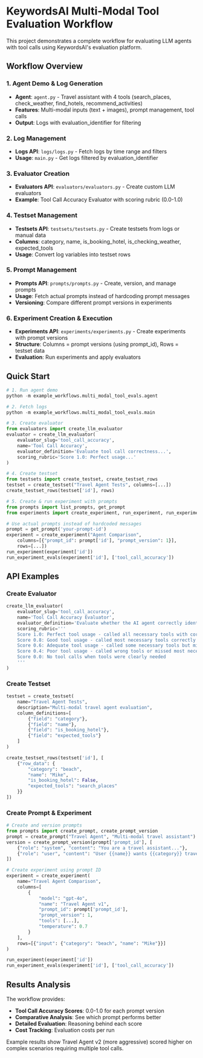 # KeywordsAI Multi-Modal Tool Evaluation Workflow

This project demonstrates a complete workflow for evaluating LLM agents with tool calls using KeywordsAI's evaluation platform.

## Workflow Overview

### 1. Agent Demo & Log Generation
- **Agent**: `agent.py` - Travel assistant with 4 tools (search_places, check_weather, find_hotels, recommend_activities)
- **Features**: Multi-modal inputs (text + images), prompt management, tool calls
- **Output**: Logs with evaluation_identifier for filtering

### 2. Log Management
- **Logs API**: `logs/logs.py` - Fetch logs by time range and filters
- **Usage**: `main.py` - Get logs filtered by evaluation_identifier

### 3. Evaluator Creation  
- **Evaluators API**: `evaluators/evaluators.py` - Create custom LLM evaluators
- **Example**: Tool Call Accuracy Evaluator with scoring rubric (0.0-1.0)

### 4. Testset Management
- **Testsets API**: `testsets/testsets.py` - Create testsets from logs or manual data
- **Columns**: category, name, is_booking_hotel, is_checking_weather, expected_tools
- **Usage**: Convert log variables into testset rows

### 5. Prompt Management
- **Prompts API**: `prompts/prompts.py` - Create, version, and manage prompts
- **Usage**: Fetch actual prompts instead of hardcoding prompt messages
- **Versioning**: Compare different prompt versions in experiments

### 6. Experiment Creation & Execution
- **Experiments API**: `experiments/experiments.py` - Create experiments with prompt versions
- **Structure**: Columns = prompt versions (using prompt_id), Rows = testset data
- **Evaluation**: Run experiments and apply evaluators

## Quick Start

```python
# 1. Run agent demo
python -m example_workflows.multi_modal_tool_evals.agent

# 2. Fetch logs  
python -m example_workflows.multi_modal_tool_evals.main

# 3. Create evaluator
from evaluators import create_llm_evaluator
evaluator = create_llm_evaluator(
    evaluator_slug='tool_call_accuracy',
    name='Tool Call Accuracy',
    evaluator_definition='Evaluate tool call correctness...',
    scoring_rubric='Score 1.0: Perfect usage...'
)

# 4. Create testset
from testsets import create_testset, create_testset_rows
testset = create_testset("Travel Agent Tests", columns=[...])
create_testset_rows(testset['id'], rows)

# 5. Create & run experiment with prompts
from prompts import list_prompts, get_prompt
from experiments import create_experiment, run_experiment, run_experiment_evals

# Use actual prompts instead of hardcoded messages
prompt = get_prompt('your-prompt-id')
experiment = create_experiment("Agent Comparison", 
    columns=[{"prompt_id": prompt['id'], "prompt_version": 1}], 
    rows=[...])
run_experiment(experiment['id'])
run_experiment_evals(experiment['id'], ['tool_call_accuracy'])
```

## API Examples

### Create Evaluator
```python
create_llm_evaluator(
    evaluator_slug='tool_call_accuracy',
    name='Tool Call Accuracy Evaluator', 
    evaluator_definition='Evaluate whether the AI agent correctly identified the need for tool calls...',
    scoring_rubric='''
    Score 1.0: Perfect tool usage - called all necessary tools with correct parameters
    Score 0.8: Good tool usage - called most necessary tools correctly
    Score 0.6: Adequate tool usage - called some necessary tools but missed important ones
    Score 0.4: Poor tool usage - called wrong tools or missed most necessary tool calls
    Score 0.0: No tool calls when tools were clearly needed
    '''
)
```

### Create Testset  
```python
testset = create_testset(
    name="Travel Agent Tests",
    description="Multi-modal travel agent evaluation",
    column_definitions=[
        {"field": "category"},
        {"field": "name"},
        {"field": "is_booking_hotel"},
        {"field": "expected_tools"}
    ]
)

create_testset_rows(testset['id'], [
    {"row_data": {
        "category": "beach",
        "name": "Mike",
        "is_booking_hotel": False,
        "expected_tools": "search_places"
    }}
])
```

### Create Prompt & Experiment
```python
# Create and version prompts
from prompts import create_prompt, create_prompt_version
prompt = create_prompt("Travel Agent", "Multi-modal travel assistant")
version = create_prompt_version(prompt['prompt_id'], [
    {"role": "system", "content": "You are a travel assistant..."},
    {"role": "user", "content": "User {{name}} wants {{category}} travel"}
])

# Create experiment using prompt ID
experiment = create_experiment(
    name="Travel Agent Comparison",
    columns=[
        {
            "model": "gpt-4o",
            "name": "Travel Agent v1",
            "prompt_id": prompt['prompt_id'],
            "prompt_version": 1,
            "tools": [...],
            "temperature": 0.7
        }
    ],
    rows=[{"input": {"category": "beach", "name": "Mike"}}]
)

run_experiment(experiment['id'])
run_experiment_evals(experiment['id'], ['tool_call_accuracy'])
```

## Results Analysis

The workflow provides:
- **Tool Call Accuracy Scores**: 0.0-1.0 for each prompt version
- **Comparative Analysis**: See which prompt performs better
- **Detailed Evaluation**: Reasoning behind each score
- **Cost Tracking**: Evaluation costs per run

Example results show Travel Agent v2 (more aggressive) scored higher on complex scenarios requiring multiple tool calls.

